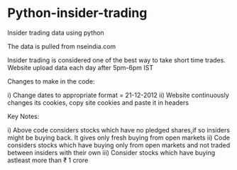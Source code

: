 # Python-insider-trading
Insider trading data using python

The data is pulled from nseindia.com

Insider trading is considered one of the best way to take short time trades. Website upload data each day after 5pm-6pm IST

Changes to make in the code:

  i) Change dates to appropriate format = 21-12-2012
  ii) Website continuously changes its cookies, copy site cookies and paste it in headers
  
Key Notes:

  i) Above code considers stocks which have no pledged shares,if so insiders might be buying back. It gives only fresh buying from open markets
  ii) Code considers stocks which have buying only from open markets and not traded between insiders with their own
  iii) Consider stocks which have buying astleast more than ₹ 1 crore  
  
  
  
